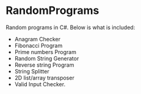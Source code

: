# RandomPrograms
Random programs in C#. Below is what is included:
- Anagram Checker
- Fibonacci Program
- Prime numbers Program
- Random String Generator
- Reverse string Program
- String Splitter
- 2D list/array transposer
- Valid Input Checker.
